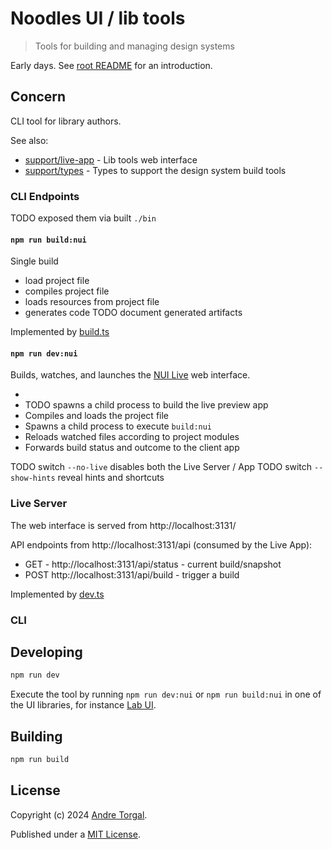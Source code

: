 # Noodles UI / lib tools

> Tools for building and managing design systems

Early days. See [root README](../../../README.md) for an introduction.

## Concern

CLI tool for library authors.

See also:

- [support/live-app](../live-app/README.md) - Lib tools web interface
- [support/types](../types/README.md) - Types to support the design system build tools

### CLI Endpoints

TODO exposed them via built `./bin`

#### `npm run build:nui`

Single build

- load project file
- compiles project file
- loads resources from project file
- generates code TODO document generated artifacts

Implemented by [build.ts](./src/cli/build.ts)

#### `npm run dev:nui`

Builds, watches, and launches the [NUI Live](../live-app/README.md) web interface.

-
- TODO spawns a child process to build the live preview app
- Compiles and loads the project file
- Spawns a child process to execute `build:nui`
- Reloads watched files according to project modules
- Forwards build status and outcome to the client app

TODO switch `--no-live` disables both the Live Server / App
TODO switch `--show-hints` reveal hints and shortcuts

### Live Server

The web interface is served from http://localhost:3131/

API endpoints from http://localhost:3131/api (consumed by the Live App):

- GET - http://localhost:3131/api/status - current build/snapshot
- POST http://localhost:3131/api/build - trigger a build

Implemented by [dev.ts](./src/cli/dev.ts)

### CLI

## Developing

```bash
npm run dev
```

Execute the tool by running `npm run dev:nui` or `npm run build:nui` in one of the UI libraries, for instance [Lab UI](../../libs/lab-ui/README.md).

## Building

```bash
npm run build
```

## License

Copyright (c) 2024 [Andre Torgal](https://andretorgal.com/).

Published under a [MIT License](https://andrezero.mit-license.org/2024).
